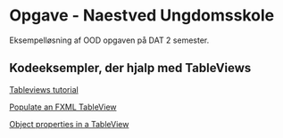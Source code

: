 # Opgave - Naestved Ungdomsskole

Eksempelløsning af OOD opgaven på DAT 2 semester. 

## Kodeeksempler, der hjalp med TableViews

[Tableviews tutorial](https://docs.oracle.com/javafx/2/fxml_get_started/fxml_tutorial_intermediate.htm)

[Populate an FXML TableView](https://stackoverflow.com/questions/11180884/how-to-populate-a-tableview-that-is-defined-in-an-fxml-file-that-is-designed-in)

[Object properties in a TableView](http://fxapps.blogspot.dk/2012/09/showing-object-properties-in-tableview.html)